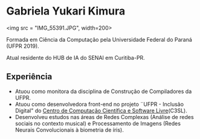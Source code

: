 
# Gabriela Yukari Kimura

<img src = "IMG_55391.JPG", width=200>


Formada em Ciência da Computação pela Universidade Federal do Paraná (UFPR 2019). 

Atual residente do HUB de IA do SENAI em Curitiba-PR. 

## Experiência

* Atuou como monitora da disciplina de Construção de Compiladores da UFPR.
* Atuou como desenvolvedora front-end no projeto ¨UFPR - Inclusão Digital" do [Centro de Computação Científica e Software Livre](https://www.c3sl.ufpr.br/)(C3SL). 
* Desenvolveu estudos nas áreas de Redes Complexas (Análise de redes sociais no contexto musical) e Processamento de Imagens (Redes Neurais Convolucionais à biometria de íris). 




